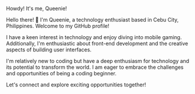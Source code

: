 Howdy! It's me, Queenie!

Hello there! 👋 I'm Queenie, a technology enthusiast based in Cebu City, Philippines. Welcome to my GitHub profile!

I have a keen interest in technology and enjoy diving into mobile gaming. Additionally, I'm enthusiastic about front-end development and the creative aspects of building user interfaces.

I'm relatively new to coding but have a deep enthusiasm for technology and its potential to transform the world. I am eager to embrace the challenges and opportunities of being a coding beginner. 

Let's connect and explore exciting opportunities together!
